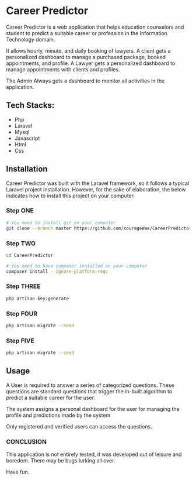 # Career Predictor

Career Predictor is a web application that helps education counselors and student to predict a suitable career or profession in the Information Technology domain.

It allows hourly, minute, and daily booking of lawyers.
A client gets a personalized dashboard to manage a purchased package, booked appointments, and profile. 
A Lawyer gets a personalized dashboard to manage appointments with clients and profiles.

The Admin Always gets a dashboard to monitor all activities in the application.

## Tech Stacks:

* Php
* Laravel
* Mysql
* Javascript
* Html
* Css

## Installation

Career Predictor was built with the Laravel framework, so it follows a typical Laravel project installation. However, for the sake of elaboration, the below indicates how to install this project on your computer.


### Step ONE

```bash
# You need to install git on your computer
git clone --branch master https://github.com/courageWae/CareerPredictor.git
```
### Step TWO

```bash
cd CareerPredictor

# You need to have composer installed on your computer
composer install --ignore-platform-reqs
```
### Step THREE

```bash
php artisan key:generate
```
### Step FOUR

```bash
php artisan migrate --seed
```

### Step FIVE

```bash
php artisan migrate --seed
```

## Usage
A User is required to answer a series of categorized questions. These questions are standard questions that trigger the in-built algorithm to predict a suitable career for the user.

The system assigns a personal dashboard for the user for managing the profile and predictions made by the system

Only registered and verified users can access the questions.

### CONCLUSION
This application is not entirely tested, it was developed out of leisure and boredom. There may be bugs lurking all over.

Have fun.
